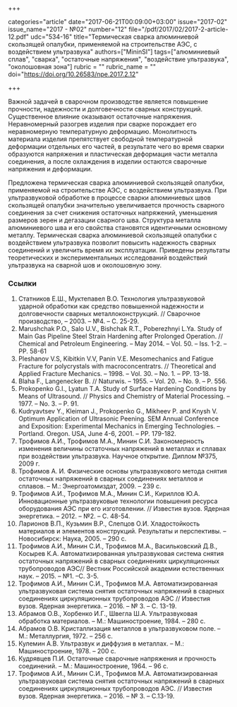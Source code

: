 +++

categories="article"
date="2017-06-21T00:09:00+03:00"
issue="2017-02"
issue_name="2017 - №02"
number="12"
file="/pdf/2017/02/2017-2-article-12.pdf"
udc="534-16"
title="Термическая сварка алюминиевой скользящей опалубки, применяемой на строительстве АЭС, с воздействием ультразвука"
authors=["MininSI"]
tags=["алюминиевый сплав", "сварка", "остаточные напряжения", "воздействие ультразвука", "околошовная зона"]
rubric = ""
rubric_name = ""
doi="https://doi.org/10.26583/npe.2017.2.12"

+++

Важной задачей в сварочном производстве является повышение прочности, надежности и долговечности сварных конструкций. Существенное влияние оказывают остаточные напряжения. Неравномерный разогрев изделия при сварке порождает его неравномерную температурную деформацию. Монолитность материала изделия препятствует свободной температурной деформации отдельных его частей, в результате чего во время сварки образуются напряжения и пластическая деформация части металла соединения, а после охлаждения в изделии остаются сварочные напряжения и деформации.

Предложена термическая сварка алюминиевой скользящей опалубки, применяемой на строительстве АЭС, с воздействием ультразвука. При ультразвуковой обработке в процессе сварки алюминиевых швов скользящей опалубки значительно увеличивается прочность сварного соединения за счет снижения остаточных напряжений, уменьшения размеров зерен и дегазации сварного шва. Структура металла алюминиевого шва и его свойства становятся идентичными основному металлу. Термическая сварка алюминиевой скользящей опалубки с воздействием ультразвука позволит повысить надежность сварных соединений и увеличить время их эксплуатации. Приведены результаты теоретических и экспериментальных исследований воздействий ультразвука на сварной шов и околошовную зону.

### Ссылки

1. Статников Е.Ш., Муктепавел В.О. Технология ультразвуковой ударной обработки как средство повышенной надежности и долговечности сварных металлоконструкций. // Сварочное производство, – 2003. – №4. – С. 25-29.
2. Marushchak P.O., Salo U.V., Bishchak R.T., Poberezhnyi L.Ya. Study of Main Gas Pipeline Steel Strain Hardening after Prolonged Operation. // Chemical and Petroleum Engineering. – May 2014. – Vol. 50. – Iss. 1-2. – PP. 58-61
3. Pleshanov V.S, Kibitkin V.V, Panin V.E. Mesomechanics and Fatigue Fracture for polycrystals with macroconcentratrs. // Theoretical and Applied Fracture Mechanics. – 1998. – Vol. 30. – No. 1. – PP. 13-18.
4. Blaha F., Langenecker В. // Naturwis. – 1955. – Vol. 20. – No. 9. – P. 556.
5. Prokopenko G.I., Lyatun T.A. Study of Surface Hardening Conditions by Means of Ultrasound. // Physics and Chemistry of Material Processing. – 1977. – No. 3. – P. 91.
6. Kudryavtsev Y., Kleiman J., Prokopenko G., Mikheev P. and Knysh V. Optimum Application of Ultrasonic Peening. SEM Annual Conference and Exposition: Experimental Mechanics in Emerging Technologies. – Portland. Oregon. USA, June 4-6, 2001. – PP. 179-182.
7. Трофимов А.И., Трофимов М.А., Минин С.И. Закономерность изменения величины остаточных напряжений в металлах и сплавах при воздействии ультразвука. Научное открытие. Диплом №375, 2009 г.
8. Трофимов А. И. Физические основы ультразвукового метода снятия остаточных напряжений в сварных соединениях металлов и сплавов. – М.: Энергоатомиздат, 2009. – 239 с.
9. Трофимов А.И., Трофимов М.А., Минин С.И., Кириллов Ю.А. Инновационные ультразвуковые технологии повышения ресурса оборудования АЭС при его изготовлении. // Известия вузов. Ядерная энергетика. – 2012. – №2. – С. 48-54.
10. Ларионов В.П., Кузьмин В.Р., Слепцов О.И. Хладостойкость материалов и элементов конструкций. Результаты и перспективы. – Новосибирск: Наука, 2005. – 290 с.
11. Трофимов А.И., Минин С.И., Трофимов М.А., Васильковский Д.В., Косырев К.А. Автоматизированная ультразвуковая система снятия остаточных напряжений в сварных соединениях циркуляционных трубопроводов АЭС// Вестник Российской академии естественных наук. – 2015. – №1. –С. 3-5.
12. Трофимов А.И., Минин С.И., Трофимов М.А. Автоматизированная ультразвуковая система снятия остаточных напряжений в сварных соединениях циркуляционных трубопроводов АЭС // Известия вузов. Ядерная энергетика. – 2016. – № 3. – С. 13-19.
13. Абрамов О.В., Хорбенко И.Г., Швегла Ш.А. Ультразвуковая обработка материалов. – М.: Машиностроение, 1984. – 280 с.
14. Абрамов О.В. Кристаллизация металлов в ультразвуковом поле. – М.: Металлургия, 1972. – 256 с.
15. Кулемин А.В. Ультразвук и диффузия в металлах. – М.: Машиностроение, 1978. – 200 с.
16. Кудрявцев П.И. Остаточные сварочные напряжения и прочность соединений. – М.: Машиностроение, 1964. – 96 с.
17. Трофимов А.И., Минин С.И., Трофимов М.А. Автоматизированная ультразвуковая система снятия остаточных напряжений в сварных соединениях циркуляционных трубопроводов АЭС. // Известия вузов. Ядерная энергетика. – 2016. – № 3. – С.13-19.